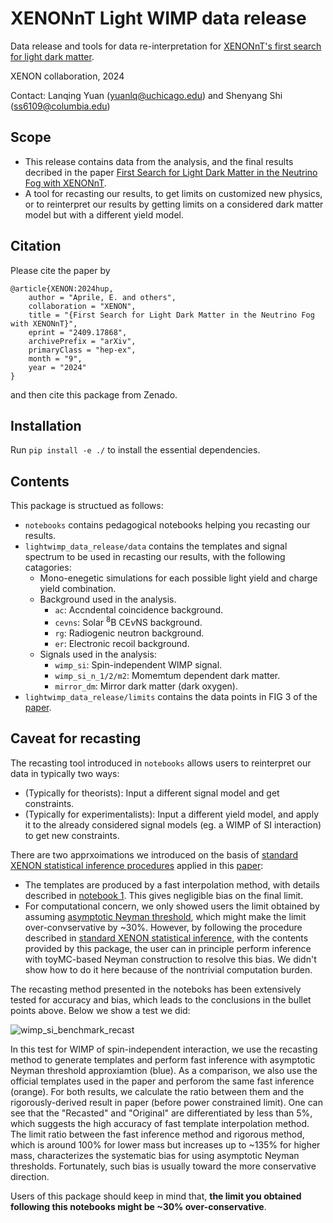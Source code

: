# XENONnT Light WIMP data release

Data release and tools for data re-interpretation for [XENONnT's first search for light dark matter](https://arxiv.org/abs/2409.17868).

XENON collaboration, 2024

Contact: Lanqing Yuan (yuanlq@uchicago.edu) and Shenyang Shi (ss6109@columbia.edu)

## Scope 

 * This release contains data from the analysis, and the final results decribed in the paper [First Search for Light Dark Matter in the Neutrino Fog with XENONnT](https://arxiv.org/abs/2409.17868).
 * A tool for recasting our results, to get limits on customized new physics, or to reinterpret our results by getting limits on a considered dark matter model but with a different yield model. 

## Citation

Please cite the paper by
```
@article{XENON:2024hup,
    author = "Aprile, E. and others",
    collaboration = "XENON",
    title = "{First Search for Light Dark Matter in the Neutrino Fog with XENONnT}",
    eprint = "2409.17868",
    archivePrefix = "arXiv",
    primaryClass = "hep-ex",
    month = "9",
    year = "2024"
}
```
and then cite this package from Zenado. 

## Installation

Run `pip install -e ./` to install the essential dependencies.

## Contents

This package is structued as follows:

  * `notebooks` contains pedagogical notebooks helping you recasting our results.
  * `lightwimp_data_release/data` contains the templates and signal spectrum to be used in recasting our results, with the following catagories:
    * Mono-enegetic simulations for each possible light yield and charge yield combination.
    * Background used in the analysis.
      * `ac`: Accndental coincidence background.
      * `cevns`: Solar $^8\mathrm{B}$ $\mathrm{CE}\nu\mathrm{NS}$ background.
      * `rg`: Radiogenic neutron background.
      * `er`: Electronic recoil background.
    * Signals used in the analysis:
      * `wimp_si`: Spin-independent WIMP signal.
      * `wimp_si_n_1/2/m2`: Momemtum dependent dark matter.
      * `mirror_dm`: Mirror dark matter (dark oxygen).
  * `lightwimp_data_release/limits` contains the data points in FIG 3 of the [paper](https://arxiv.org/abs/2409.17868).

## Caveat for recasting

The recasting tool introduced in `notebooks` allows users to reinterpret our data in typically two ways:
  * (Typically for theorists): Input a different signal model and get constraints. 
  * (Typically for experimentalists): Input a different yield model, and apply it to the already considered signal models (eg. a WIMP of SI interaction) to get new constraints.

There are two apprxoimations we introduced on the basis of [standard XENON statistical inference procedures](https://arxiv.org/abs/2406.13638) applied in this [paper](https://arxiv.org/abs/2409.17868):
  * The templates are produced by a fast interpolation method, with details described in [notebook 1](https://github.com/XENONnT/light_wimp_data_release/tree/master/notebooks). This gives negligible bias on the final limit.
  * For computational concern, we only showed users the limit obtained by assuming [asymptotic Neyman threshold](https://arxiv.org/abs/2406.13638), which might make the limit over-convservative by ~30%. However, by following the procedure described in [standard XENON statistical inference](https://arxiv.org/abs/2406.13638), with the contents provided by this package, the user can in principle perform inference with toyMC-based Neyman construction to resolve this bias. We didn't show how to do it here because of the nontrivial computation burden.

The recasting method presented in the noteboks has been extensively tested for accuracy and bias, which leads to the conclusions in the bullet points above. Below we show a test we did:

![wimp_si_benchmark_recast](https://github.com/user-attachments/assets/9eeee703-0791-4a4e-b69b-2f0e73f61779)

In this test for WIMP of spin-independent interaction, we use the recasting method to generate templates and perform fast inference with asymptotic Neyman threshold approxiamtion (blue). As a comparison, we also use the official templates used in the paper and perforom the same fast inference (orange). For both results, we calculate the ratio between them and the rigorously-derived result in paper (before power constrained limit). One can see that the "Recasted" and "Original" are differentiated by less than 5%, which suggests the high accuracy of fast template interpolation method. The limit ratio between the fast inference method and rigorous method, which is around 100% for lower mass but increases up to ~135% for higher mass, characterizes the systematic bias for using asymptotic Neyman thresholds. Fortunately, such bias is usually toward the more conservative direction.

Users of this package should keep in mind that, **the limit you obtained following this notebooks might be ~30% over-conservative**. 
